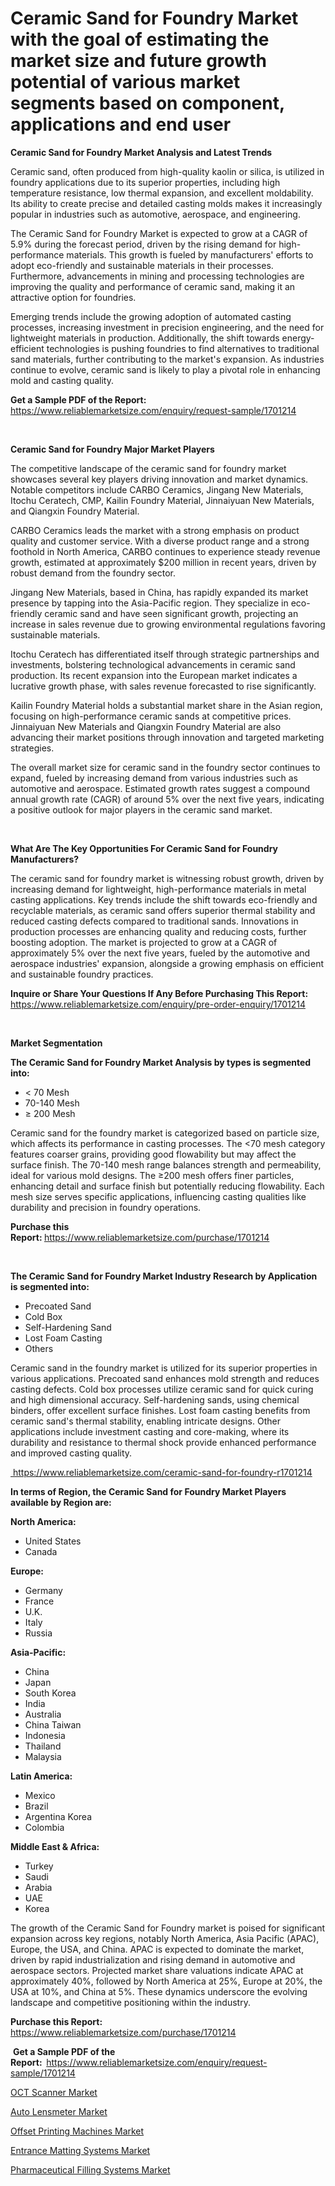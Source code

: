 <p><h1>Ceramic Sand for Foundry Market with the goal of estimating the market size and future growth potential of various market segments based on component, applications and end user</h1></p><p><strong>Ceramic Sand for Foundry Market Analysis and Latest Trends</strong></p>
<p><p>Ceramic sand, often produced from high-quality kaolin or silica, is utilized in foundry applications due to its superior properties, including high temperature resistance, low thermal expansion, and excellent moldability. Its ability to create precise and detailed casting molds makes it increasingly popular in industries such as automotive, aerospace, and engineering.</p><p>The Ceramic Sand for Foundry Market is expected to grow at a CAGR of 5.9% during the forecast period, driven by the rising demand for high-performance materials. This growth is fueled by manufacturers' efforts to adopt eco-friendly and sustainable materials in their processes. Furthermore, advancements in mining and processing technologies are improving the quality and performance of ceramic sand, making it an attractive option for foundries.</p><p>Emerging trends include the growing adoption of automated casting processes, increasing investment in precision engineering, and the need for lightweight materials in production. Additionally, the shift towards energy-efficient technologies is pushing foundries to find alternatives to traditional sand materials, further contributing to the market's expansion. As industries continue to evolve, ceramic sand is likely to play a pivotal role in enhancing mold and casting quality.</p></p>
<p><strong>Get a Sample PDF of the Report:&nbsp;</strong> <a href="https://www.reliablemarketsize.com/enquiry/request-sample/1701214?utm_campaign=1591&utm_medium=2&utm_source=Github&utm_content=ia&utm_term=21102024&utm_id=ceramic-sand-for-foundry">https://www.reliablemarketsize.com/enquiry/request-sample/1701214</a></p>
<p>&nbsp;</p>
<p><strong>Ceramic Sand for Foundry Major Market Players</strong></p>
<p><p>The competitive landscape of the ceramic sand for foundry market showcases several key players driving innovation and market dynamics. Notable competitors include CARBO Ceramics, Jingang New Materials, Itochu Ceratech, CMP, Kailin Foundry Material, Jinnaiyuan New Materials, and Qiangxin Foundry Material.</p><p>CARBO Ceramics leads the market with a strong emphasis on product quality and customer service. With a diverse product range and a strong foothold in North America, CARBO continues to experience steady revenue growth, estimated at approximately $200 million in recent years, driven by robust demand from the foundry sector.</p><p>Jingang New Materials, based in China, has rapidly expanded its market presence by tapping into the Asia-Pacific region. They specialize in eco-friendly ceramic sand and have seen significant growth, projecting an increase in sales revenue due to growing environmental regulations favoring sustainable materials.</p><p>Itochu Ceratech has differentiated itself through strategic partnerships and investments, bolstering technological advancements in ceramic sand production. Its recent expansion into the European market indicates a lucrative growth phase, with sales revenue forecasted to rise significantly.</p><p>Kailin Foundry Material holds a substantial market share in the Asian region, focusing on high-performance ceramic sands at competitive prices. Jinnaiyuan New Materials and Qiangxin Foundry Material are also advancing their market positions through innovation and targeted marketing strategies.</p><p>The overall market size for ceramic sand in the foundry sector continues to expand, fueled by increasing demand from various industries such as automotive and aerospace. Estimated growth rates suggest a compound annual growth rate (CAGR) of around 5% over the next five years, indicating a positive outlook for major players in the ceramic sand market.</p></p>
<p>&nbsp;</p>
<p><strong>What Are The Key Opportunities For Ceramic Sand for Foundry Manufacturers?</strong></p>
<p><p>The ceramic sand for foundry market is witnessing robust growth, driven by increasing demand for lightweight, high-performance materials in metal casting applications. Key trends include the shift towards eco-friendly and recyclable materials, as ceramic sand offers superior thermal stability and reduced casting defects compared to traditional sands. Innovations in production processes are enhancing quality and reducing costs, further boosting adoption. The market is projected to grow at a CAGR of approximately 5% over the next five years, fueled by the automotive and aerospace industries' expansion, alongside a growing emphasis on efficient and sustainable foundry practices.</p></p>
<p><strong>Inquire or Share Your Questions If Any Before Purchasing This Report:</strong> <a href="https://www.reliablemarketsize.com/enquiry/pre-order-enquiry/1701214?utm_campaign=1591&utm_medium=2&utm_source=Github&utm_content=ia&utm_term=21102024&utm_id=ceramic-sand-for-foundry">https://www.reliablemarketsize.com/enquiry/pre-order-enquiry/1701214</a></p>
<p>&nbsp;</p>
<p><strong>Market Segmentation</strong></p>
<p><strong>The Ceramic Sand for Foundry Market Analysis by types is segmented into:</strong></p>
<p><ul><li>< 70 Mesh</li><li>70-140 Mesh</li><li>≥ 200 Mesh</li></ul></p>
<p><p>Ceramic sand for the foundry market is categorized based on particle size, which affects its performance in casting processes. The <70 mesh category features coarser grains, providing good flowability but may affect the surface finish. The 70-140 mesh range balances strength and permeability, ideal for various mold designs. The ≥200 mesh offers finer particles, enhancing detail and surface finish but potentially reducing flowability. Each mesh size serves specific applications, influencing casting qualities like durability and precision in foundry operations.</p></p>
<p><strong>Purchase this Report:&nbsp;</strong><a href="https://www.reliablemarketsize.com/purchase/1701214?utm_campaign=1591&utm_medium=2&utm_source=Github&utm_content=ia&utm_term=21102024&utm_id=ceramic-sand-for-foundry">https://www.reliablemarketsize.com/purchase/1701214</a></p>
<p>&nbsp;</p>
<p><strong>The Ceramic Sand for Foundry Market Industry Research by Application is segmented into:</strong></p>
<p><ul><li>Precoated Sand</li><li>Cold Box</li><li>Self-Hardening Sand</li><li>Lost Foam Casting</li><li>Others</li></ul></p>
<p><p>Ceramic sand in the foundry market is utilized for its superior properties in various applications. Precoated sand enhances mold strength and reduces casting defects. Cold box processes utilize ceramic sand for quick curing and high dimensional accuracy. Self-hardening sands, using chemical binders, offer excellent surface finishes. Lost foam casting benefits from ceramic sand's thermal stability, enabling intricate designs. Other applications include investment casting and core-making, where its durability and resistance to thermal shock provide enhanced performance and improved casting quality.</p></p>
<p><a href="https://www.reliablemarketsize.com/ceramic-sand-for-foundry-r1701214?utm_campaign=1591&utm_medium=2&utm_source=Github&utm_content=ia&utm_term=21102024&utm_id=ceramic-sand-for-foundry">&nbsp;https://www.reliablemarketsize.com/ceramic-sand-for-foundry-r1701214</a></p>
<p><strong>In terms of Region, the Ceramic Sand for Foundry Market Players available by Region are:</strong></p>
<p>
    <p> <strong> North America: </strong>
        <ul>
            <li>United States</li>
            <li>Canada</li>
        </ul>
        </p> 
    <p> <strong> Europe: </strong>
        <ul>
            <li>Germany</li>
            <li>France</li>
            <li>U.K.</li>
            <li>Italy</li>
            <li>Russia</li>
        </ul>
        </p> 
    <p> <strong> Asia-Pacific: </strong>
        <ul>
            <li>China</li>
            <li>Japan</li>
            <li>South Korea</li>
            <li>India</li>
            <li>Australia</li>
            <li>China Taiwan</li>
            <li>Indonesia</li>
            <li>Thailand</li>
            <li>Malaysia</li>
        </ul>
        </p> 
    <p> <strong> Latin America: </strong>
        <ul>
            <li>Mexico</li>
            <li>Brazil</li>
            <li>Argentina Korea</li>
            <li>Colombia</li>
        </ul>
        </p> 
    <p> <strong> Middle East & Africa: </strong>
        <ul>
            <li>Turkey</li>
            <li>Saudi</li>
            <li>Arabia</li>
            <li>UAE</li>
            <li>Korea</li>
        </ul>
    </p>
    </p>
<p><p>The growth of the Ceramic Sand for Foundry market is poised for significant expansion across key regions, notably North America, Asia Pacific (APAC), Europe, the USA, and China. APAC is expected to dominate the market, driven by rapid industrialization and rising demand in automotive and aerospace sectors. Projected market share valuations indicate APAC at approximately 40%, followed by North America at 25%, Europe at 20%, the USA at 10%, and China at 5%. These dynamics underscore the evolving landscape and competitive positioning within the industry.</p></p>
<p><strong>Purchase this Report: </strong><a href="https://www.reliablemarketsize.com/purchase/1701214?utm_campaign=1591&utm_medium=2&utm_source=Github&utm_content=ia&utm_term=21102024&utm_id=ceramic-sand-for-foundry">https://www.reliablemarketsize.com/purchase/1701214</a></p>
<p>&nbsp;<strong>Get a Sample PDF of the Report:&nbsp;&nbsp;</strong><a href="https://www.reliablemarketsize.com/enquiry/request-sample/1701214?utm_campaign=1591&utm_medium=2&utm_source=Github&utm_content=ia&utm_term=21102024&utm_id=ceramic-sand-for-foundry">https://www.reliablemarketsize.com/enquiry/request-sample/1701214</a></p>
<p><strong></strong></p>
<p><p><a href="https://www.linkedin.com/pulse/oct-scanner-industry-sector-market-dynamics-future-scenarios-nozrf?utm_campaign=1591&utm_medium=2&utm_source=Github&utm_content=ia&utm_term=21102024&utm_id=ceramic-sand-for-foundry">OCT Scanner Market</a></p><p><a href="https://www.linkedin.com/pulse/auto-lensmeter-market-outlook-current-assessment-future-23ice?utm_campaign=1591&utm_medium=2&utm_source=Github&utm_content=ia&utm_term=21102024&utm_id=ceramic-sand-for-foundry">Auto Lensmeter Market</a></p><p><a href="https://www.linkedin.com/pulse/global-offset-printing-machines-market-trends-insights-growth-2gqmf?utm_campaign=1591&utm_medium=2&utm_source=Github&utm_content=ia&utm_term=21102024&utm_id=ceramic-sand-for-foundry">Offset Printing Machines Market</a></p><p><a href="https://www.linkedin.com/pulse/entrance-matting-systems-market-pulse-87-expansion-blueprint-8n82f?utm_campaign=1591&utm_medium=2&utm_source=Github&utm_content=ia&utm_term=21102024&utm_id=ceramic-sand-for-foundry">Entrance Matting Systems Market</a></p><p><a href="https://github.com/gailasejs/Market-Research-Report-List-1/blob/main/pharmaceutical-filling-systems-market.md?utm_campaign=1591&utm_medium=2&utm_source=Github&utm_content=ia&utm_term=21102024&utm_id=ceramic-sand-for-foundry">Pharmaceutical Filling Systems Market</a></p></p>